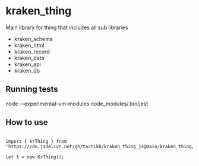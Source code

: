# kraken_thing

Main library for thing that includes all sub libraries
- kraken_schema
- kraken_html
- kraken_record
- kraken_data
- kraken_api
- kraken_db

## Running tests
node --experimental-vm-modules node_modules/.bin/jest


## How to use

```

import { krThing } from 'https://cdn.jsdelivr.net/gh/tactik8/kraken_thing_js@main/kraken_thing/kraken_thing.js';

let t = new KrThing();

```